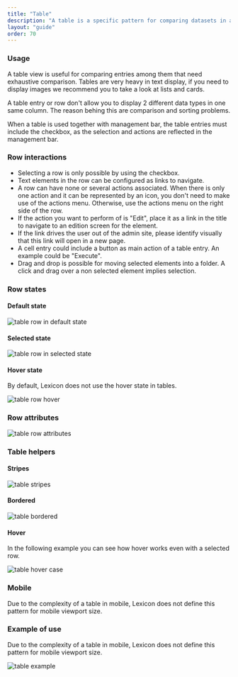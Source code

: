 ```yaml
---
title: "Table"
description: "A table is a specific pattern for comparing datasets in a very direct an analytical way."
layout: "guide"
order: 70
---
```


### Usage

A table view is useful for comparing entries among them that need exhaustive comparison. Tables are very heavy in text display, if you need to display images we recommend you to take a look at lists and cards.

A table entry or row don't allow you to display 2 different data types in one same column. The reason behing this are comparison and sorting problems.

When a table is used together with management bar, the table entries must include the checkbox, as the selection and actions are reflected in the management bar.


### Row interactions

* Selecting a row is only possible by using the checkbox.
* Text elements in the row can be configured as links to navigate.
* A row can have none or several actions associated. When there is only one action and it can be represented by an icon, you don't need to make use of the actions menu. Otherwise, use the actions menu on the right side of the row.
* If the action you want to perform of is "Edit", place it as a link in the title to navigate to an edition screen for the element.
* If the link drives the user out of the admin site, please identify visually that this link will open in a new page.
* A cell entry could include a button as main action of a table entry. An example could be "Execute".
* Drag and drop is possible for moving selected elements into a folder. A click and drag over a non selected element implies selection.

### Row states

#### Default state

![table row in default state](/images/lexicon-1/tableRow.png)

#### Selected state

![table row in selected state](/images/lexicon-1/tableRowSelected.png)

#### Hover state

By default, Lexicon does not use the hover state in tables.

![table row hover](/images/lexicon-1/tableRowHover.png)

### Row attributes

![table row attributes](/images/lexicon-1/tableRowAttributes.png)

### Table helpers

#### Stripes

![table stripes](/images/lexicon-1/tableStripes.png)

#### Bordered

![table bordered](/images/lexicon-1/tableBordered.png)

#### Hover

In the following example you can see how hover works even with a selected row.

![table hover case](/images/lexicon-1/tableHoverExample.gif)

### Mobile

Due to the complexity of a table in mobile, Lexicon does not define this pattern for mobile viewport size.

### Example of use

Due to the complexity of a table in mobile, Lexicon does not define this pattern for mobile viewport size.

![table example](/images/lexicon-1/tableExample.png)




